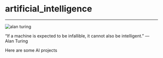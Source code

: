 # artificial_intelligence
------
![alan turing](https://images.gr-assets.com/authors/1308792137p5/87041.jpg)

“If a machine is expected to be infallible, it cannot also be intelligent.” 
― Alan Turing

Here are some AI projects



